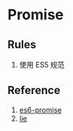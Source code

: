 # Promise

## Rules

1. 使用 ES5 规范

## Reference

1. [es6-promise](https://github.com/stefanpenner/es6-promise)
1. [lie](https://github.com/calvinmetcalf/lie)